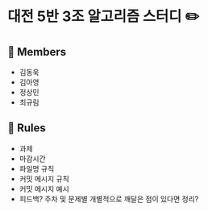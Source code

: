 # 대전 5반 3조 알고리즘 스터디 ✏️
## 👥 Members
- 김동욱
- 김아영
- 정상민
- 최규림



## 👋 Rules 
- 과제
- 마감시간
- 파일명 규칙
- 커밋 메시지 규칙
- 커밋 메시지 예시
- 피드백? 주차 및 문제별 개별적으로 깨달은 점이 있다면 정리?
